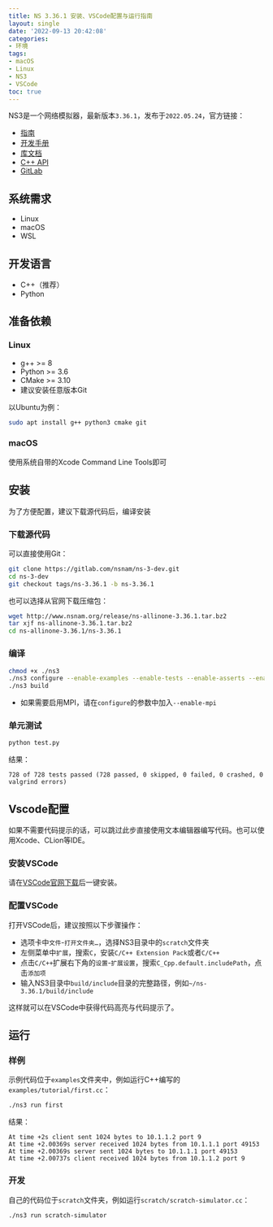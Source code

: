 ```yaml
---
title: NS 3.36.1 安装、VSCode配置与运行指南
layout: single
date: '2022-09-13 20:42:08'
categories:
- 环境
tags:
- macOS
- Linux
- NS3
- VSCode
toc: true
---
```


NS3是一个网络模拟器，最新版本`3.36.1`，发布于`2022.05.24`，官方链接：  
- [指南](https://www.nsnam.org/docs/release/3.36/tutorial/html/index.html)
- [开发手册](https://www.nsnam.org/docs/release/3.36/manual/html/index.html)
- [库文档](https://www.nsnam.org/docs/release/3.36/models/html/index.html)
- [C++ API](https://www.nsnam.org/docs/release/3.36/doxygen/index.html)
- [GitLab](https://gitlab.com/nsnam/ns-3-dev/-/tree/ns-3.36.1)

## 系统需求
- Linux
- macOS
- WSL

## 开发语言
- C++（推荐）
- Python

## 准备依赖
### Linux
- g++ >= 8
- Python >= 3.6
- CMake >= 3.10
- 建议安装任意版本Git

以Ubuntu为例：
```sh
sudo apt install g++ python3 cmake git
```
### macOS
使用系统自带的Xcode Command Line Tools即可

## 安装
为了方便配置，建议下载源代码后，编译安装
### 下载源代码
可以直接使用Git：
```sh
git clone https://gitlab.com/nsnam/ns-3-dev.git
cd ns-3-dev
git checkout tags/ns-3.36.1 -b ns-3.36.1
```
也可以选择从官网下载压缩包：
```sh
wget http://www.nsnam.org/release/ns-allinone-3.36.1.tar.bz2
tar xjf ns-allinone-3.36.1.tar.bz2
cd ns-allinone-3.36.1/ns-3.36.1
```
### 编译
```sh
chmod +x ./ns3
./ns3 configure --enable-examples --enable-tests --enable-asserts --enable-sudo 
./ns3 build
```
- 如果需要启用MPI，请在`configure`的参数中加入`--enable-mpi`

### 单元测试
```sh
python test.py
```
结果：
```
728 of 728 tests passed (728 passed, 0 skipped, 0 failed, 0 crashed, 0 valgrind errors)
```

## Vscode配置
如果不需要代码提示的话，可以跳过此步直接使用文本编辑器编写代码。也可以使用Xcode、CLion等IDE。
### 安装VSCode
请在[VSCode官网下载](https://code.visualstudio.com/)后一键安装。
### 配置VSCode
打开VSCode后，建议按照以下步骤操作：
- 选项卡中`文件`-`打开文件夹…`，选择NS3目录中的`scratch`文件夹
- 左侧菜单中`扩展`，搜索`C`，安装`C/C++ Extension Pack`或者`C/C++`
- 点击`C/C++`扩展右下角的`设置`-`扩展设置`，搜索`C_Cpp.default.includePath`，点击`添加项`
- 输入NS3目录中`build/include`目录的完整路径，例如`~/ns-3.36.1/build/include`

这样就可以在VSCode中获得代码高亮与代码提示了。

## 运行
### 样例
示例代码位于`examples`文件夹中，例如运行C++编写的`examples/tutorial/first.cc`：
```sh
./ns3 run first
```
结果：
```
At time +2s client sent 1024 bytes to 10.1.1.2 port 9
At time +2.00369s server received 1024 bytes from 10.1.1.1 port 49153
At time +2.00369s server sent 1024 bytes to 10.1.1.1 port 49153
At time +2.00737s client received 1024 bytes from 10.1.1.2 port 9
```

### 开发
自己的代码位于`scratch`文件夹，例如运行`scratch/scratch-simulator.cc`：
```sh
./ns3 run scratch-simulator
``` 
